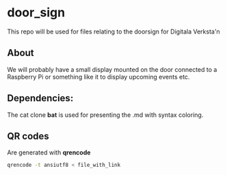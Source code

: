 # door_sign
This repo will be used for files relating to the doorsign for Digitala Verksta'n

## About
We will probably have a small display mounted on the door connected to a Raspberry Pi or something like it to display upcoming events etc.

## Dependencies:
The cat clone **bat** is used for presenting the .md with syntax coloring.

## QR codes
Are generated with **qrencode**
```bash
qrencode -t ansiutf8 < file_with_link
```
